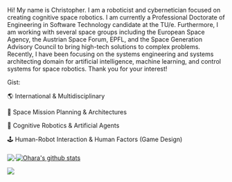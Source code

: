 Hi! My name is Christopher. I am a roboticist and cybernetician focused on creating cognitive space robotics. I am currently a Professional Doctorate of Engineering in Software Technology candidate at the TU/e. Furthermore, I am working with several space groups including the European Space Agency, the Austrian Space Forum, EPFL, and the Space Generation Advisory Council to bring high-tech solutions to complex problems. Recently, I have been focusing on the systems engineering and systems architecting domain for artificial intelligence, machine learning, and control systems for space robotics. Thank you for your interest!

Gist:

:earth_americas: International & Multidisciplinary 

:rocket: Space Mission Planning & Architectures

:robot: Cognitive Robotics & Artificial Agents

:joystick: Human-Robot Interaction & Human Factors (Game Design)


<a href="https://github.com/ohara124c41">
  <img align="middle" src="https://github-readme-stats.vercel.app/api/top-langs/?username=ohara124c41&theme=tokyonight&hide_langs_below=10&langs_count=7&hide=rich%20text%20format,roff" />
</a>

<a href="https://github.com/ohara124c41">
 <img align="middle" src="https://github-readme-stats.vercel.app/api?username=ohara124c41&show_icons=true&count_private=true&hide=prs,contribs,issues&theme=tokyonight" alt="Ohara's github stats"/>
</a>

<a href="https://psnprofiles.com/ohara124c41"><img align="middle" src="https://card.psnprofiles.com/2/ohara124c41.png" border="0"></a>



